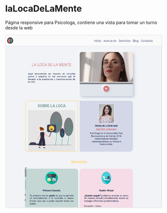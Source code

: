 # laLocaDeLaMente
Página responsive para Psicologa, contiene una vista para tomar un turno desde la web

<img src = "laLocaDeLaMente.PNG" alt = "vista de la pagina" />
